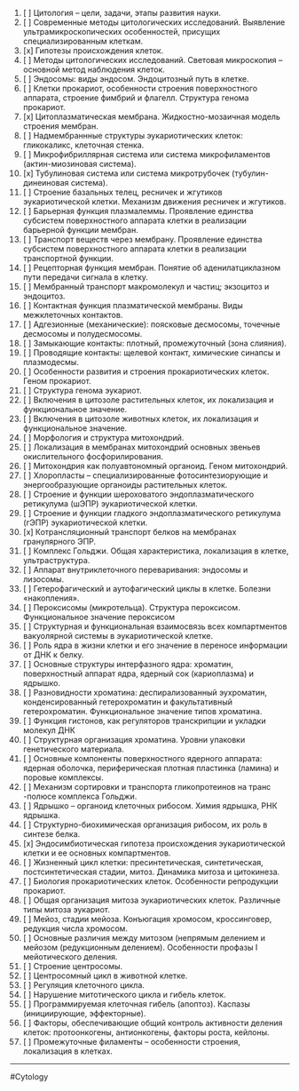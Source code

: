 
1. [ ] Цитология – цели, задачи, этапы развития науки. 
2. [ ] Современные методы цитологических исследований. Выявление ультрамикроскопических особенностей, присущих специализированным клеткам. 
3. [x] Гипотезы происхождения клеток. 
4. [ ] Методы цитологических исследований. Световая микроскопия – основной метод наблюдения клеток. 
5. [ ] Эндосомы: виды эндосом. Эндоцитозный путь в клетке. 
6. [ ] Клетки прокариот, особенности строения поверхностного аппарата, строение фимбрий и флагелл. Структура генома прокариот. 
7. [x] Цитоплазматическая мембрана. Жидкостно-мозаичная модель строения мембран. 
8. [ ] Надмембраннные структуры эукариотических клеток: гликокаликс, клеточная стенка. 
9. [ ] Микрофибриллярная система или система микрофиламентов (актин-миозиновая система). 
10. [x] Тубулиновая система или система микротрубочек (тубулин-динеиновая система). 
11. [ ] Строение базальных телец, ресничек и жгутиков эукариотической клетки. Механизм движения ресничек и жгутиков. 
12. [ ] Барьерная функция плазмалеммы. Проявление единства субсистем поверхностного аппарата клетки в реализации барьерной функции мембран. 
13. [ ] Транспорт веществ через мембрану. Проявление единства субсистем поверхностного аппарата клетки в реализации транспортной функции. 
14. [ ] Рецепторная функция мембран. Понятие об аденилатциклазном пути передачи сигнала в клетку. 
15. [ ] Мембранный транспорт макромолекул и частиц; экзоцитоз и эндоцитоз. 
16. [ ] Контактная функция плазматической мембраны. Виды межклеточных контактов. 
17. [ ] Адгезионные (механические): поясковые десмосомы, точечные десмосомы и полудесмосомы. 
18. [ ] Замыкающие контакты: плотный, промежуточный (зона слияния). 
19. [ ] Проводящие контакты: щелевой контакт, химические синапсы и плазмодесмы. 
20. [ ] Особенности развития и строения прокариотических клеток. Геном прокариот. 
21. [ ] Структура генома эукариот. 
22. [ ] Включения в цитозоле растительных клеток, их локализация и функциональное значение.
23. [ ] Включения в цитозоле животных клеток, их локализация и функциональное значение. 
24. [ ] Морфология и структура митохондрий. 
25. [ ] Локализация в мембранах митохондрий основных звеньев окислительного фосфорилирования. 
26. [ ] Митохондрия как полуавтономный органоид. Геном митохондрий.
27. [ ] Хлоропласты – специализированные фотосинтезиорующие и энергообразующие органоиды растительных клеток. 
28. [ ] Строение и функции шероховатого эндоплазматического ретикулума (шЭПР) эукариотической клетки. 
29. [ ] Строение и функции гладкого эндоплазматического ретикулума (гЭПР) эукариотической клетки. 
30. [x] Котрансляционный транспорт белков на мембранах гранулярного ЭПР. 
31. [ ] Комплекс Гольджи. Общая характеристика, локализация в клетке, ультраструктура. 
32. [ ] Аппарат внутриклеточного переваривания: эндосомы и лизосомы. 
33. [ ] Гетерофагический и аутофагический циклы в клетке. Болезни «накопления». 
34. [ ] Пероксисомы (микротельца). Структура пероксисом. Функциональное значение пероксисом 
35. [ ] Структурная и функциональная взаимосвязь всех компартментов вакуолярной системы в эукариотической клетке. 
36. [ ] Роль ядра в жизни клетки и его значение в переносе информации от ДНК к белку. 
37. [ ] Основные структуры интерфазного ядра: хроматин, поверхностный аппарат ядра, ядерный сок (кариоплазма) и ядрышко. 
38. [ ] Разновидности хроматина: деспирализованный эухроматин, конденсированный гетерохроматин и факультативный гетерохроматин. Функциональное значение типов хроматина. 
39. [ ] Функция гистонов, как регуляторов транскрипции и укладки молекул ДНК 
40. [ ] Структурная организация хроматина. Уровни упаковки генетического материала. 
41. [ ] Основные компоненты поверхностного ядерного аппарата: ядерная оболочка, периферическая плотная пластинка (ламина) и поровые комплексы. 
42. [ ] Механизм сортировки и транспорта гликопротеинов на транс -полюсе комплекса Гольджи.
43. [ ] Ядрышко – органоид клеточных рибосом. Химия ядрышка, РНК ядрышка. 
44. [ ] Структурно-биохимическая организация рибосом, их роль в синтезе белка.
45. [x] Эндосимбиотическая гипотеза происхождения эукариотической клетки и ее основных компартментов. 
46. [ ] Жизненный цикл клетки: пресинтетическая, синтетическая, постсинтетическая стадии, митоз. Динамика митоза и цитокинеза. 
47. [ ] Биология прокариотических клеток. Особенности репродукции прокариот. 
48. [ ] Общая организация митоза эукариотических клеток. Различные типы митоза эукариот. 
49. [ ] Мейоз, стадии мейоза. Конъюгация хромосом, кроссинговер, редукция числа хромосом. 
50. [ ] Основные различия между митозом (непрямым делением и мейозом (редукционным делением). Особенности профазы I мейотического деления. 
51. [ ] Строение центросомы. 
52. [ ] Центросомный цикл в животной клетке. 
53. [ ] Регуляция клеточного цикла. 
54. [ ] Нарушение митотического цикла и гибель клеток.
55. [ ] Программируемая клеточная гибель (апоптоз). Каспазы (инициирующие, эффекторные). 
56. [ ] Факторы, обеспечивающие общий контроль активности деления клеток: протоонкогены, антионкогены, факторы роста, кейлоны. 
57. [ ] Промежуточные филаменты – особенности строения, локализация в клетках.
 
---
 #Cytology 